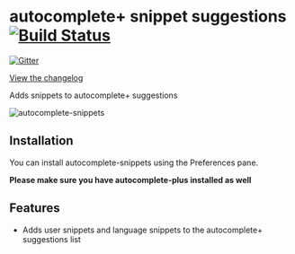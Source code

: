 # autocomplete+ snippet suggestions [![Build Status](https://travis-ci.org/atom-community/autocomplete-snippets.svg)](https://travis-ci.org/atom-community/autocomplete-snippets)

[![Gitter](https://badges.gitter.im/Join%20Chat.svg)](https://gitter.im/atom-community/autocomplete-snippets?utm_source=badge&utm_medium=badge&utm_campaign=pr-badge&utm_content=badge)

[View the changelog](https://github.com/atom-community/autocomplete-snippets/blob/master/CHANGELOG.md)

Adds snippets to autocomplete+ suggestions

![autocomplete-snippets](http://s7.directupload.net/images/140411/kgdlgsgx.gif)

## Installation

You can install autocomplete-snippets using the Preferences pane.

**Please make sure you have autocomplete-plus installed as well**

## Features

* Adds user snippets and language snippets to the autocomplete+ suggestions list
